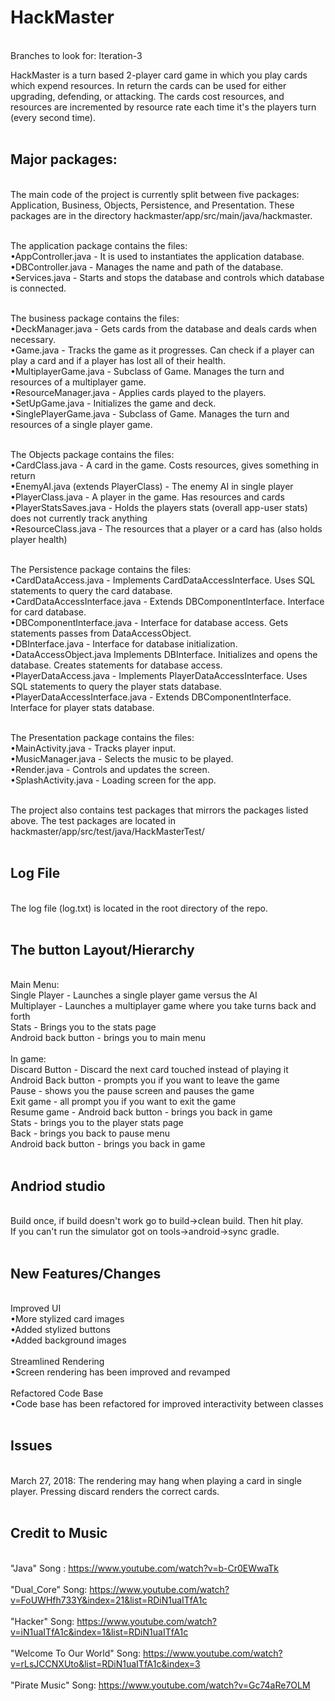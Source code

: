 # HackMaster
<br />
Branches to look for: Iteration-3

HackMaster is a turn based 2-player card game in which you play cards which expend resources. In return the cards can be used for either upgrading, defending, or attacking. The cards cost resources, and resources are incremented by resource rate each time it's the players turn (every second time). <br /><br />

## Major packages:
<br />
The main code of the project is currently split between five packages: Application, Business, Objects, Persistence, and Presentation. These  packages are in the directory hackmaster/app/src/main/java/hackmaster. <br /> <br /> 

The application package contains the files: <br />
•AppController.java - It is used to instantiates the application database.<br />
•DBController.java - Manages the name and path of the database.<br />
•Services.java - Starts and stops the database and controls which database is connected.<br /> <br />


The business package contains the files: <br />
•DeckManager.java - Gets cards from the database and deals cards when necessary.<br />
•Game.java - Tracks the game as it progresses. Can check if a player can play a card and if a player has lost all of their
health.<br />
•MultiplayerGame.java - Subclass of Game. Manages the turn and resources of a multiplayer game.<br />
•ResourceManager.java - Applies cards played to the players.<br />
•SetUpGame.java - Initializes the game and deck.<br />
•SinglePlayerGame.java - Subclass of Game. Manages the turn and resources of a single player game.<br /><br />

The Objects package contains the files: <br /> 
•CardClass.java - A card in the game. Costs resources, gives something in return<br /> 
•EnemyAI.java (extends PlayerClass) - The enemy AI in single player<br /> 
•PlayerClass.java - A player in the game. Has resources and cards<br /> 
•PlayerStatsSaves.java - Holds the players stats (overall app-user stats) does not currently track anything<br /> 
•ResourceClass.java - The resources that a player or a card has (also holds player health)<br /> <br /> 

The Persistence package contains the files:<br /> 
•CardDataAccess.java - Implements CardDataAccessInterface. Uses SQL statements to query the card database.<br /> 
•CardDataAccessInterface.java - Extends DBComponentInterface. Interface for card database.<br /> 
•DBComponentInterface.java - Interface for database access. Gets statements passes from DataAccessObject.<br /> 
•DBInterface.java - Interface for database initialization.<br /> 
•DataAccessObject.java Implements DBInterface. Initializes and opens the database. Creates statements for database 
access.<br /> 
•PlayerDataAccess.java - Implements PlayerDataAccessInterface. Uses SQL statements to query the player stats database.<br /> 
•PlayerDataAccessInterface.java - Extends DBComponentInterface. Interface for player stats database.<br /><br /> 

The Presentation package contains the files:<br /> 
•MainActivity.java - Tracks player input.<br />
•MusicManager.java - Selects the music to be played.<br />
•Render.java - Controls and updates the screen.<br />
•SplashActivity.java - Loading screen for the app.<br /> <br />
   
The project also contains test packages that mirrors the packages listed above. The test packages are located in hackmaster/app/src/test/java/HackMasterTest/ <br /> <br />

## Log File
 <br />
The log file (log.txt) is located in the root directory of the repo. <br /> <br />
  
## The button Layout/Hierarchy
 <br />
Main Menu: <br />
Single Player - Launches a single player game versus the AI<br />
Multiplayer - Launches a multiplayer game where you take turns back and forth<br />
Stats - Brings you to the stats page<br />
  Android back button - brings you to main menu<br /><br />
In game: <br />
  Discard Button - Discard the next card touched instead of playing it<br />
  Android Back button - prompts you if you want to leave the game<br />
  Pause - shows you the pause screen and pauses the game<br />
    Exit game - all prompt you if you want to exit the game<br />
    Resume game - Android back button - brings you back in game<br />
    Stats - brings you to the player stats page<br />
      Back - brings you back to pause menu<br />
      Android back button - brings you back in game<br /><br />


## Andriod studio 
 <br />
Build once, if build doesn't work go to build->clean build. Then hit play.<br /> 
If you can't run the simulator got on tools->android->sync gradle.<br /><br />

## New Features/Changes
 <br />
 Improved UI<br />
    •More stylized card images<br />
    •Added stylized buttons<br />
    •Added background images<br /><br />
 Streamlined Rendering<br />
    •Screen rendering has been improved and revamped<br /><br />
 Refactored Code Base<br />
    •Code base has been refactored for improved interactivity between classes<br /><br />
    
## Issues
 <br />
March 27, 2018: The rendering may hang when playing a card in single player. Pressing discard renders the correct cards.<br /> <br />

    
## Credit to Music
<br />"Java" Song : https://www.youtube.com/watch?v=b-Cr0EWwaTk<br /> 
<br />"Dual_Core" Song: https://www.youtube.com/watch?v=FoUWHfh733Y&index=21&list=RDiN1uaITfA1c <br /> 
<br />"Hacker" Song: https://www.youtube.com/watch?v=iN1uaITfA1c&index=1&list=RDiN1uaITfA1c<br /> 
<br />"Welcome To Our World" Song: https://www.youtube.com/watch?v=rLsJCCNXUto&list=RDiN1uaITfA1c&index=3<br /> 
<br />"Pirate Music" Song: https://www.youtube.com/watch?v=Gc74aRe7OLM <br />
